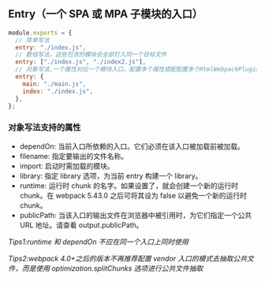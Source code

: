## Entry（一个 SPA 或 MPA 子模块的入口）

```js
module.exports = {
  // 简单写法
  entry: "./index.js",
  // 数组写法，这些包含的模块会全部打入同一个目标文件
  entry: ["./index.js", "./index2.js"],
  // 对象写法,一个属性对应一个模块入口，配置多个属性搭配配置多个HtmlWebpackPlugin插件，即可实现多页应用的打包流程
  entry: {
    main: "./main.js",
    index: "./index.js",
  },
};
```

### 对象写法支持的属性

- dependOn: 当前入口所依赖的入口。它们必须在该入口被加载前被加载。
- filename: 指定要输出的文件名称。
- import: 启动时需加载的模块。
- library: 指定 library 选项，为当前 entry 构建一个 library。
- runtime: 运行时 chunk 的名字。如果设置了，就会创建一个新的运行时 chunk。在 webpack 5.43.0 之后可将其设为 false 以避免一个新的运行时 chunk。
- publicPath: 当该入口的输出文件在浏览器中被引用时，为它们指定一个公共 URL 地址。请查看 output.publicPath。

_Tips1:runtime 和 dependOn 不应在同一个入口上同时使用_

_Tips2:webpack 4.0+之后的版本不再推荐配置 vendor 入口的模式去抽取公共文件，而是使用 optimization.splitChunks 选项进行公共文件抽取_
